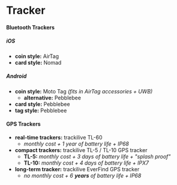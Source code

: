 # Tracker

#### Bluetooth Trackers

##### iOS

- **coin style:** AirTag
- **card style:** Nomad

##### Android

- **coin style:** Moto Tag *(fits in AirTag accessories + UWB)*
	- **alternative:** Pebblebee
- **card style:** Pebblebee
- **tag style:** Pebblebee

#### GPS Trackers

- **real-time trackers:** trackilive TL-60
	- *monthly cost + 1 year of battery life + IP68*
- **compact trackers:** trackilive TL-5 / TL-10 GPS tracker
	- **TL-5:** *monthly cost + 3 days of battery life + "splash proof"*
	- **TL-10:** *monthly cost + 4 days of battery life + IPX7*
- **long-term tracker:** trackilive EverFind GPS tracker
	- *no monthly cost + 6 **years** of battery life + IP68*